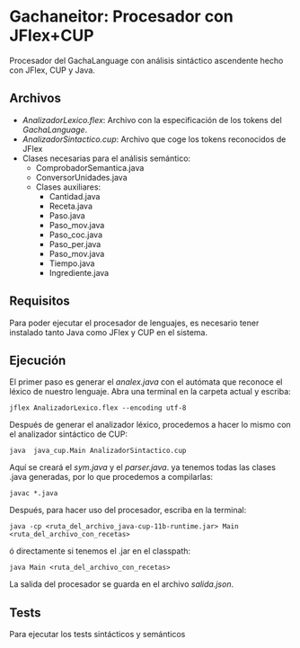 # Gachaneitor: Procesador con JFlex+CUP

Procesador del GachaLanguage con análisis sintáctico ascendente hecho con JFlex, CUP y Java. 

## Archivos

* *AnalizadorLexico.flex*: Archivo con la especificación de los tokens del *GachaLanguage*.
* *AnalizadorSintactico.cup*: Archivo que coge los tokens reconocidos de JFlex 
* Clases necesarias para el análisis semántico:
    * ComprobadorSemantica.java
    * ConversorUnidades.java
    * Clases auxiliares: 
        * Cantidad.java
        * Receta.java
        * Paso.java
        * Paso_mov.java
        * Paso_coc.java
        * Paso_per.java
        * Paso_mov.java
        * Tiempo.java
        * Ingrediente.java


## Requisitos

Para poder ejecutar el procesador de lenguajes, es necesario tener instalado tanto Java como JFlex y CUP en el sistema. 


## Ejecución

El primer paso es generar el *analex.java* con el autómata que reconoce el léxico de nuestro lenguaje. Abra una terminal en la carpeta actual y escriba: 

    jflex AnalizadorLexico.flex --encoding utf-8

Después de generar el analizador léxico, procedemos a hacer lo mismo con el analizador sintáctico de CUP:

    java  java_cup.Main AnalizadorSintactico.cup

Aquí se creará el *sym.java* y el *parser.java*. ya tenemos todas las clases .java generadas, por lo que procedemos a compilarlas: 

    javac *.java 

Después, para hacer uso del procesador, escriba en la terminal: 

    java -cp <ruta_del_archivo_java-cup-11b-runtime.jar> Main <ruta_del_archivo_con_recetas>

ó directamente si tenemos el .jar en el classpath:

    java Main <ruta_del_archivo_con_recetas>

La salida del procesador se guarda en el archivo *salida.json*.


## Tests
Para ejecutar los tests sintácticos y semánticos 
